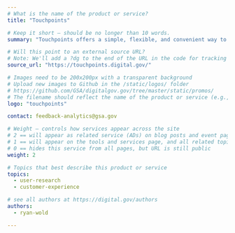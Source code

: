 ```yaml
---
# What is the name of the product or service?
title: "Touchpoints"

# Keep it short — should be no longer than 10 words.
summary: "Touchpoints offers a simple, flexible, and convenient way to start collecting customer feedback so you can focus on serving customers rather than managing surveys."

# Will this point to an external source URL?
# Note: We'll add a ?dg to the end of the URL in the code for tracking purposes
source_url: "https://touchpoints.digital.gov/"

# Images need to be 200x200px with a transparent background
# Upload new images to Github in the /static/logos/ folder
# https://github.com/GSA/digitalgov.gov/tree/master/static/promos/
# The filename should reflect the name of the product or service (e.g., challenge-gov.png)
logo: "touchpoints"

contact: feedback-analytics@gsa.gov

# Weight — controls how services appear across the site
# 2 == will appear as related service (ADs) on blog posts and event pages
# 1 == will appear on the tools and services page, and all related topic pages
# 0 == hides this service from all pages, but URL is still public
weight: 2

# Topics that best describe this product or service
topics:
  - user-research
  - customer-experience

# see all authors at https://digital.gov/authors
authors:
  - ryan-wold

---
```

